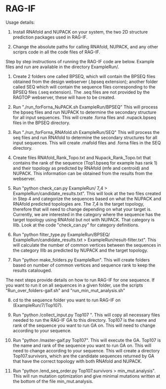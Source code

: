 # RAG-IF

Usage details:

1) Install RNAfold and NUPACK on your system, the two 2D structure prediction packages used in RAG-IF.

2) Change the absolute paths for calling RNAfold, NUPACK, and any other scriprs code in all the code files of RAG-IF.


Step by step instructions of running the RAG-IF code are below. Example files and run are available in the directory ExampleRun/.

1) Create 2 folders one called BPSEQ, which will contain the BPSEQ files obtained from the design webserver (.bpseq extension); another folder called SEQ which will contain
the sequence files corresponding to the BPSEQ files (.seq extension). The .seq files are not provided by the RAGTOP webserver, these will have to be created.

2) Run "./run_forForna_NuPACK.sh ExampleRun/BPSEQ"
This will process the bpseq files and run NUPACK to determine the secondary structure for all input sequences. This will create .forna files
and .nupack.bpseq files in the BPSEQ directory.

3) Run "./run_forForna_RNAfold.sh ExampleRun/SEQ"
This will process the seq files and run RNAfold to determine the secondary structures for all input sequences. This will create .rnafold files and .forna files in the SEQ
directory.

4) Create files RNAfold_Rank_Topo.txt and Nupack_Rank_Topo.txt that contains the rank of the sequence (Top1.bpseq for example has rank 1) and their topology as predicted 
by RNAfold (mfe and centroid) and NUPACK. This information can be obtained from the results from the webserver.
   
5) Run "python check_can.py ExampleRun/ 7_4 > ExampleRun/candidate_results.txt". This will look at the two files created in Step 4 and categorize the sequences based 
on what the NUPACK and RNAfold predicted topologies are. The 7_4 is the target topology, therefore that will need to change depending on what your target is. Currently, 
we are interested in the category where the sequence has the target topology using RNAfold but not with NUPACK. That category is IIIb. Look at the code "check_can.py"
for category definitions.

6) Run "python filter_type.py ExampleRun/BPSEQ/ ExampleRun/candidate_results.txt > ExampleRun/result-filter.txt". This will calculate the number of common vertices between
the sequences in the category IIIb as predicted by NUPACK and the target topology.

7) Run "python make_folders.py ExampleRun". This will create folders based on number of common vertices and sequence rank to keep the results catalouged.

The next steps provide details on how to run RAG-IF for one sequence. If you want to run it on all sequences in a given folder, use the scripts 
"Run_over_folders-gaif.sh" and "run_min_mut_analysis.sh"

8) cd to the sequence folder you want to run RAG-IF on (ExampleRun/7/Top107).

9) Run "python <path to RAG-IF Code>/collect_input.py Top107 <path to ExampleRun>". This will copy all necessary files needed to run the RAG-IF GA to this directory.
Top107 is the name and rank of the sequence you want to run GA on. This will need to change according to your sequence.

10) Run "python <path to RAG-IF code>/master-gaif.py Top107". This will execute the GA. Top107 is the name and rank of the sequence you want to run GA on. 
This will need to change according to your sequence. This will create a directory Top107.survivors, which are the candidate sequences returned by GA that 
have the correct topology with both RNAfold and NUPACK. 

11) Run "python <path to RAG-IF code>/end_seq_order.py Top107.survivors > min_mut.analysis". This will run mutation optimization and give minimal mutations written
at the bottom of the file min_mut.analysis.
